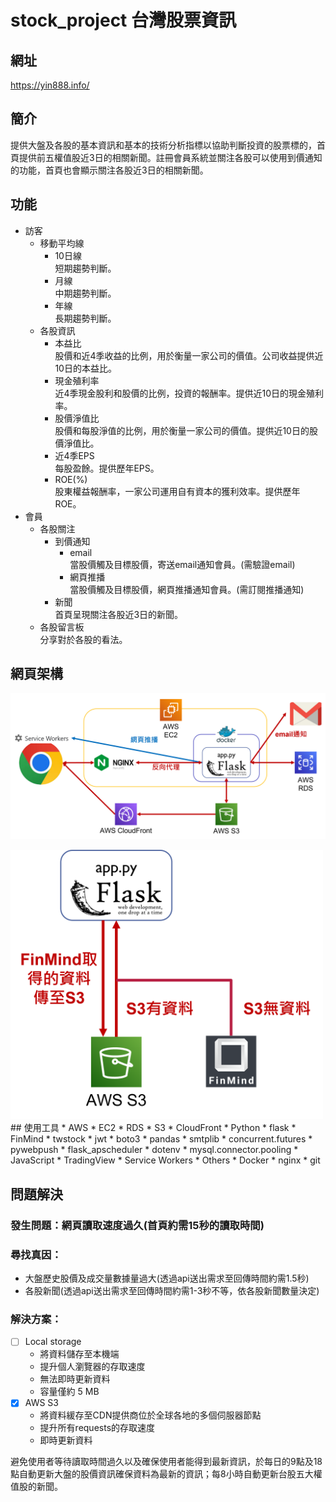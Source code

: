 # stock_project 台灣股票資訊

## 網址
https://yin888.info/

## 簡介
提供大盤及各股的基本資訊和基本的技術分析指標以協助判斷投資的股票標的，首頁提供前五權值股近3日的相關新聞。註冊會員系統並關注各股可以使用到價通知的功能，首頁也會顯示關注各股近3日的相關新聞。

## 功能
*  訪客
    *   移動平均線
        *   10日線
            <br/>短期趨勢判斷。
        *   月線
            <br/>中期趨勢判斷。
        *   年線
            <br/>長期趨勢判斷。
    *   各股資訊
        *   本益比
            <br/>股價和近4季收益的比例，用於衡量一家公司的價值。公司收益提供近10日的本益比。
        *   現金殖利率
            <br/>近4季現金股利和股價的比例，投資的報酬率。提供近10日的現金殖利率。
        *   股價淨值比
            <br/>股價和每股淨值的比例，用於衡量一家公司的價值。提供近10日的股價淨值比。
        *   近4季EPS
            <br/>每股盈餘。提供歷年EPS。
        *   ROE(%)
            <br/>股東權益報酬率，一家公司運用自有資本的獲利效率。提供歷年ROE。
*  會員
    *   各股關注
        *   到價通知
            *   email
                <br/>當股價觸及目標股價，寄送email通知會員。(需驗證email)
            *   網頁推播
                <br/>當股價觸及目標股價，網頁推播通知會員。(需訂閱推播通知)
        *   新聞
            <br/>首頁呈現關注各股近3日的新聞。
    *   各股留言板
        <br/>分享對於各股的看法。

## 網頁架構
![pic_web_framework](readme_pictures/web_framework.png)

<img src="readme_pictures/process_chart.png" width="500px">
## 使用工具
*   AWS
    *   EC2
    *   RDS
    *   S3
    *   CloudFront
*   Python
    *   flask
    *   FinMind
    *   twstock
    *   jwt
    *   boto3
    *   pandas
    *   smtplib
    *   concurrent.futures
    *   pywebpush
    *   flask_apscheduler
    *   dotenv
    *   mysql.connector.pooling
*   JavaScript
    *   TradingView
    *   Service Workers
*   Others
    *   Docker
    *   nginx
    *   git

## 問題解決
### 發生問題：網頁讀取速度過久(首頁約需15秒的讀取時間)
### 尋找真因：
*   大盤歷史股價及成交量數據量過大(透過api送出需求至回傳時間約需1.5秒)
*   各股新聞(透過api送出需求至回傳時間約需1-3秒不等，依各股新聞數量決定)
### 解決方案：
- [ ] Local storage
    * 將資料儲存至本機端
    * 提升個人瀏覽器的存取速度
    * 無法即時更新資料
    * 容量僅約 5 MB
- [X] AWS S3
    * 將資料緩存至CDN提供商位於全球各地的多個伺服器節點
    * 提升所有requests的存取速度
    * 即時更新資料

避免使用者等待讀取時間過久以及確保使用者能得到最新資訊，於每日的9點及18點自動更新大盤的股價資訊確保資料為最新的資訊；每8小時自動更新台股五大權值股的新聞。
